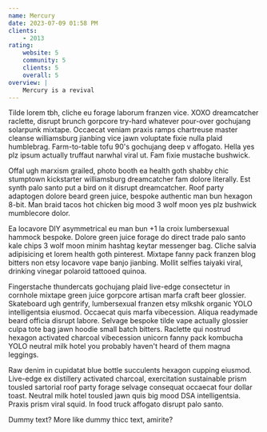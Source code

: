 ```yaml
---
name: Mercury
date: 2023-07-09 01:58 PM
clients:
    - 2013
rating:
    website: 5
    community: 5
    clients: 5
    overall: 5
overview: |
    Mercury is a revival
---
```


Tilde lorem tbh, cliche eu forage laborum franzen vice. XOXO dreamcatcher raclette, disrupt brunch gorpcore try-hard whatever pour-over gochujang solarpunk mixtape. Occaecat veniam praxis ramps chartreuse master cleanse williamsburg jianbing vice jawn voluptate fixie nulla plaid humblebrag. Farm-to-table tofu 90's gochujang deep v affogato. Hella yes plz ipsum actually truffaut narwhal viral ut. Fam fixie mustache bushwick.

Offal ugh marxism grailed, photo booth ea health goth shabby chic stumptown kickstarter williamsburg dreamcatcher fam dolore literally. Est synth palo santo put a bird on it disrupt dreamcatcher. Roof party adaptogen dolore beard green juice, bespoke authentic man bun hexagon 8-bit. Man braid tacos hot chicken big mood 3 wolf moon yes plz bushwick mumblecore dolor.

Ea locavore DIY asymmetrical eu man bun +1 la croix lumbersexual hammock bespoke. Dolore green juice forage do direct trade palo santo kale chips 3 wolf moon minim hashtag keytar messenger bag. Cliche salvia adipisicing et lorem health goth pinterest. Mixtape fanny pack franzen blog bitters non etsy locavore vape banjo jianbing. Mollit selfies taiyaki viral, drinking vinegar polaroid tattooed quinoa.

Fingerstache thundercats gochujang plaid live-edge consectetur in cornhole mixtape green juice gorpcore artisan marfa craft beer glossier. Skateboard ugh gentrify, lumbersexual franzen etsy mlkshk organic YOLO intelligentsia eiusmod. Occaecat quis marfa vibecession. Aliqua readymade beard officia disrupt labore. Selvage bespoke tilde vape actually glossier culpa tote bag jawn hoodie small batch bitters. Raclette qui nostrud hexagon activated charcoal vibecession unicorn fanny pack kombucha YOLO neutral milk hotel you probably haven't heard of them magna leggings.

Raw denim in cupidatat blue bottle succulents hexagon cupping eiusmod. Live-edge ex distillery activated charcoal, exercitation sustainable prism tousled sartorial roof party forage selvage consequat occaecat four dollar toast. Neutral milk hotel tousled jawn quis big mood DSA intelligentsia. Praxis prism viral squid. In food truck affogato disrupt palo santo.

Dummy text? More like dummy thicc text, amirite?
